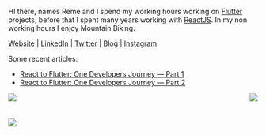 HI there, names Reme and I spend my working hours working on [Flutter](https://flutter.dev) projects, before that I spent many years working with [ReactJS](https://reactjs.org). In my non working hours I enjoy Mountain Biking.

[Website](https://www.remelehane.dev) | [LinkedIn](https://www.linkedin.com/in/remelehane/) | [Twitter](https://twitter.com/RemeJuan) | [Blog](https://medium.com/@reme.lehane) | [Instagram](https://www.instagram.com/rem_jlh/)

Some recent articles:
- [React to Flutter: One Developers Journey — Part 1](https://itnext.io/react-to-flutter-one-developers-journey-part-1-f101443bff82)
- [React to Flutter: One Developers Journey — Part 2](https://itnext.io/react-to-flutter-one-developers-journey-part-2-10ac6919f580)


<div>
  <a href="https://github.com/RemeJuan/github-readme-stats">
    <img align="left" src="https://github-readme-stats.vercel.app/api?username=RemeJuan&count_private=true&theme=radical&show_icons=true" />
  </a>
  <a href="https://github.com/RemeJuan/github-readme-stats">
    <img align="right" src="https://github-readme-stats.vercel.app/api/top-langs/?username=RemeJuan&layout=compact&theme=radical&hide=html,less,css,scss,sass&langs_count=3" />
  </a>
</div>
<div>&nbsp;</div>
<div>&nbsp;</div>
<div>&nbsp;</div>
<div>
  <a href="https://wakatime.com/@RemeJuan">
    <img align="left" src="https://github-readme-stats.vercel.app/api/wakatime?username=RemeJuan&layout=compact&theme=radical" />
  </a>
</div>
